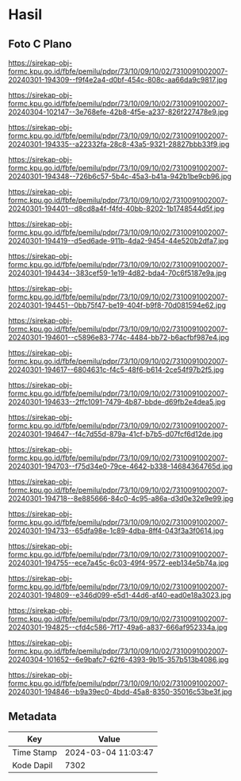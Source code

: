 # Hasil

## Foto C Plano

https://sirekap-obj-formc.kpu.go.id/fbfe/pemilu/pdpr/73/10/09/10/02/7310091002007-20240301-194309--f9f4e2a4-d0bf-454c-808c-aa66da9c9817.jpg

https://sirekap-obj-formc.kpu.go.id/fbfe/pemilu/pdpr/73/10/09/10/02/7310091002007-20240304-102147--3e768efe-42b8-4f5e-a237-826f227478e9.jpg

https://sirekap-obj-formc.kpu.go.id/fbfe/pemilu/pdpr/73/10/09/10/02/7310091002007-20240301-194335--a22332fa-28c8-43a5-9321-28827bbb33f9.jpg

https://sirekap-obj-formc.kpu.go.id/fbfe/pemilu/pdpr/73/10/09/10/02/7310091002007-20240301-194348--726b6c57-5b4c-45a3-b41a-942b1be9cb96.jpg

https://sirekap-obj-formc.kpu.go.id/fbfe/pemilu/pdpr/73/10/09/10/02/7310091002007-20240301-194401--d8cd8a4f-f4fd-40bb-8202-1b1748544d5f.jpg

https://sirekap-obj-formc.kpu.go.id/fbfe/pemilu/pdpr/73/10/09/10/02/7310091002007-20240301-194419--d5ed6ade-911b-4da2-9454-44e520b2dfa7.jpg

https://sirekap-obj-formc.kpu.go.id/fbfe/pemilu/pdpr/73/10/09/10/02/7310091002007-20240301-194434--383cef59-1e19-4d82-bda4-70c6f5187e9a.jpg

https://sirekap-obj-formc.kpu.go.id/fbfe/pemilu/pdpr/73/10/09/10/02/7310091002007-20240301-194451--0bb75f47-be19-404f-b9f8-70d081594e62.jpg

https://sirekap-obj-formc.kpu.go.id/fbfe/pemilu/pdpr/73/10/09/10/02/7310091002007-20240301-194601--c5896e83-774c-4484-bb72-b6acfbf987e4.jpg

https://sirekap-obj-formc.kpu.go.id/fbfe/pemilu/pdpr/73/10/09/10/02/7310091002007-20240301-194617--6804631c-f4c5-48f6-b614-2ce54f97b2f5.jpg

https://sirekap-obj-formc.kpu.go.id/fbfe/pemilu/pdpr/73/10/09/10/02/7310091002007-20240301-194633--2ffc1091-7479-4b87-bbde-d69fb2e4dea5.jpg

https://sirekap-obj-formc.kpu.go.id/fbfe/pemilu/pdpr/73/10/09/10/02/7310091002007-20240301-194647--f4c7d55d-879a-41cf-b7b5-d07fcf6d12de.jpg

https://sirekap-obj-formc.kpu.go.id/fbfe/pemilu/pdpr/73/10/09/10/02/7310091002007-20240301-194703--f75d34e0-79ce-4642-b338-14684364765d.jpg

https://sirekap-obj-formc.kpu.go.id/fbfe/pemilu/pdpr/73/10/09/10/02/7310091002007-20240301-194718--8e885666-84c0-4c95-a86a-d3d0e32e9e99.jpg

https://sirekap-obj-formc.kpu.go.id/fbfe/pemilu/pdpr/73/10/09/10/02/7310091002007-20240301-194733--65dfa98e-1c89-4dba-8ff4-043f3a3f0614.jpg

https://sirekap-obj-formc.kpu.go.id/fbfe/pemilu/pdpr/73/10/09/10/02/7310091002007-20240301-194755--ece7a45c-6c03-49f4-9572-eeb134e5b74a.jpg

https://sirekap-obj-formc.kpu.go.id/fbfe/pemilu/pdpr/73/10/09/10/02/7310091002007-20240301-194809--e346d099-e5d1-44d6-af40-ead0e18a3023.jpg

https://sirekap-obj-formc.kpu.go.id/fbfe/pemilu/pdpr/73/10/09/10/02/7310091002007-20240301-194825--cfd4c586-7f17-49a6-a837-666af952334a.jpg

https://sirekap-obj-formc.kpu.go.id/fbfe/pemilu/pdpr/73/10/09/10/02/7310091002007-20240304-101652--6e9bafc7-62f6-4393-9b15-357b513b4086.jpg

https://sirekap-obj-formc.kpu.go.id/fbfe/pemilu/pdpr/73/10/09/10/02/7310091002007-20240301-194846--b9a39ec0-4bdd-45a8-8350-35016c53be3f.jpg


## Metadata

| Key        | Value               |
| ---------- | ------------------- |
| Time Stamp | 2024-03-04 11:03:47 |
| Kode Dapil | 7302                |



